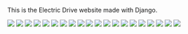This is the Electric Drive website made with Django.

<img src="https://github.com/niki9011/web-framework/blob/main/electrical_drive/media/screen_web/Screenshot%20from%202023-08-08%2022-06-33.png">
<img src="https://github.com/niki9011/web-framework/blob/main/electrical_drive/media/screen_web/Screenshot%20from%202023-08-08%2022-06-53.png">
<img src="https://github.com/niki9011/web-framework/blob/main/electrical_drive/media/screen_web/Screenshot%20from%202023-08-08%2022-07-08.png">
<img src="https://github.com/niki9011/web-framework/blob/main/electrical_drive/media/screen_web/Screenshot%20from%202023-08-08%2022-07-20.png">
<img src="https://github.com/niki9011/web-framework/blob/main/electrical_drive/media/screen_web/Screenshot%20from%202023-08-08%2022-07-39.png">
<img src="https://github.com/niki9011/web-framework/blob/main/electrical_drive/media/screen_web/Screenshot%20from%202023-08-08%2022-07-55.png">
<img src="https://github.com/niki9011/web-framework/blob/main/electrical_drive/media/screen_web/Screenshot%20from%202023-08-08%2022-08-09.png">
<img src="https://github.com/niki9011/web-framework/blob/main/electrical_drive/media/screen_web/Screenshot%20from%202023-08-08%2022-08-22.png">
<img src="https://github.com/niki9011/web-framework/blob/main/electrical_drive/media/screen_web/Screenshot%20from%202023-08-08%2022-08-41.png">
<img src="https://github.com/niki9011/web-framework/blob/main/electrical_drive/media/screen_web/Screenshot%20from%202023-08-08%2022-08-52.png">
<img src="https://github.com/niki9011/web-framework/blob/main/electrical_drive/media/screen_web/Screenshot%20from%202023-08-08%2022-09-00.png">
<img src="https://github.com/niki9011/web-framework/blob/main/electrical_drive/media/screen_web/Screenshot%20from%202023-08-08%2022-09-11.png">
<img src="https://github.com/niki9011/web-framework/blob/main/electrical_drive/media/screen_web/Screenshot%20from%202023-08-08%2022-09-19.png">
<img src="https://github.com/niki9011/web-framework/blob/main/electrical_drive/media/screen_web/Screenshot%20from%202023-08-08%2022-09-25.png">
<img src="https://github.com/niki9011/web-framework/blob/main/electrical_drive/media/screen_web/Screenshot%20from%202023-08-08%2022-09-36.png">
<img src="https://github.com/niki9011/web-framework/blob/main/electrical_drive/media/screen_web/Screenshot%20from%202023-08-08%2022-09-54.png">
<img src="https://github.com/niki9011/web-framework/blob/main/electrical_drive/media/screen_web/Screenshot%20from%202023-08-08%2022-10-01.png">
<img src="https://github.com/niki9011/web-framework/blob/main/electrical_drive/media/screen_web/Screenshot%20from%202023-08-08%2022-10-17.png">
<img src="https://github.com/niki9011/web-framework/blob/main/electrical_drive/media/screen_web/Screenshot%20from%202023-08-08%2022-10-43.png">
<img src="https://github.com/niki9011/web-framework/blob/main/electrical_drive/media/screen_web/Screenshot%20from%202023-08-08%2022-12-10.png">

